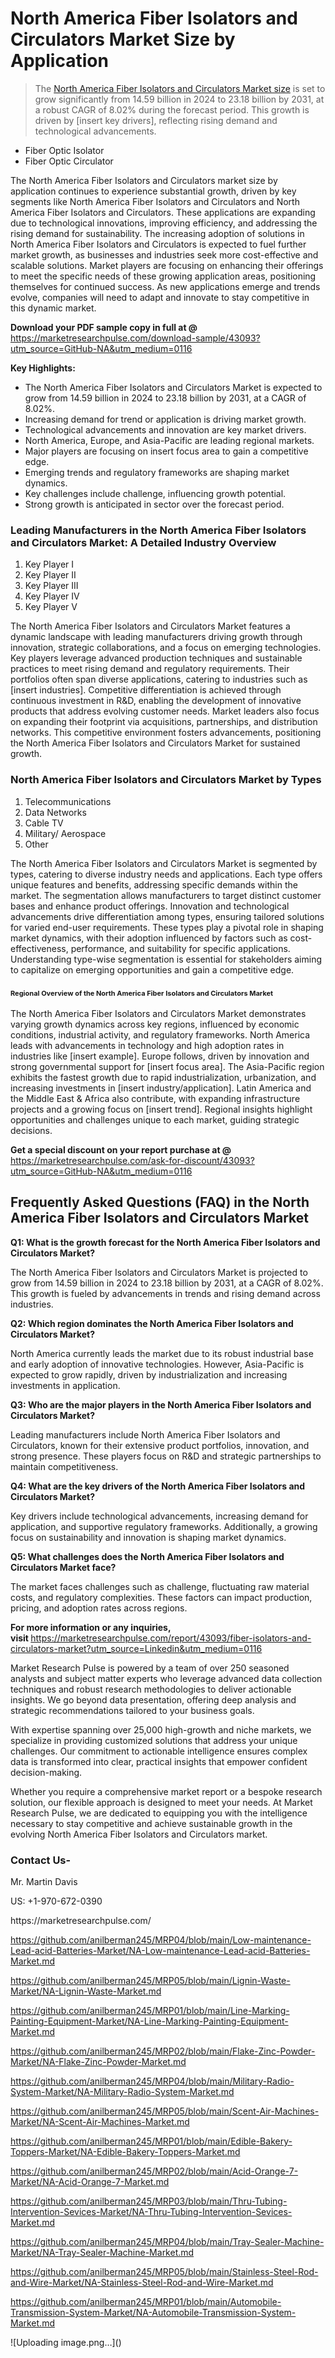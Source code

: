<h1>North America Fiber Isolators and Circulators Market&nbsp;Size by Application</h1><blockquote><p>The <a href="https://marketresearchpulse.com/download-sample/43093?utm_source=GitHub-NA&amp;utm_medium=0116">North America Fiber Isolators and Circulators Market size</a> is set to grow significantly from 14.59 billion in 2024 to 23.18 billion by 2031, at a robust CAGR of 8.02% during the forecast period. This growth is driven by [insert key drivers], reflecting rising demand and technological advancements.</p></blockquote><ul><li>Fiber Optic Isolator<li> Fiber Optic Circulator</li></ul><p>The North America Fiber Isolators and Circulators market size by application continues to experience substantial growth, driven by key segments like North America Fiber Isolators and Circulators and North America Fiber Isolators and Circulators. These applications are expanding due to technological innovations, improving efficiency, and addressing the rising demand for sustainability. The increasing adoption of solutions in North America Fiber Isolators and Circulators is expected to fuel further market growth, as businesses and industries seek more cost-effective and scalable solutions. Market players are focusing on enhancing their offerings to meet the specific needs of these growing application areas, positioning themselves for continued success. As new applications emerge and trends evolve, companies will need to adapt and innovate to stay competitive in this dynamic market.</p><p><strong>Download your PDF sample copy in full at @ </strong><a href="https://marketresearchpulse.com/download-sample/43093?utm_source=GitHub-NA&amp;utm_medium=0116">https://marketresearchpulse.com/download-sample/43093?utm_source=GitHub-NA&amp;utm_medium=0116</a></p><p><strong>Key Highlights: </strong></p><ul><li>The North America Fiber Isolators and Circulators Market is expected to grow from 14.59 billion in 2024 to 23.18 billion by 2031, at a CAGR of 8.02%.</li><li>Increasing demand for trend or application is driving market growth.</li><li>Technological advancements and innovation are key market drivers.</li><li>North America, Europe, and Asia-Pacific are leading regional markets.</li><li>Major players are focusing on insert focus area to gain a competitive edge.</li><li>Emerging trends and regulatory frameworks are shaping market dynamics.</li><li>Key challenges include challenge, influencing growth potential.</li><li>Strong growth is anticipated in sector over the forecast period.</li></ul><h3>Leading Manufacturers in the North America Fiber Isolators and Circulators Market: A Detailed Industry Overview</h3><ol><li>Key Player I</li><li>Key Player II</li><li>Key Player III</li><li>Key Player IV</li><li>Key Player V</li></ol><div class="flex max-w-full flex-col flex-grow"><div class="min-h-8 text-message flex w-full flex-col items-end gap-2 whitespace-normal break-words [.text-message+&amp;]:mt-5" dir="auto" data-message-author-role="assistant" data-message-id="fd8432e4-4910-450d-b182-61b7bfb0a01f" data-message-model-slug="gpt-4o"><div class="flex w-full flex-col gap-1 empty:hidden first:pt-[3px]"><div class="markdown prose w-full break-words dark:prose-invert light"><p>The North America Fiber Isolators and Circulators Market features a dynamic landscape with leading manufacturers driving growth through innovation, strategic collaborations, and a focus on emerging technologies. Key players leverage advanced production techniques and sustainable practices to meet rising demand and regulatory requirements. Their portfolios often span diverse applications, catering to industries such as [insert industries]. Competitive differentiation is achieved through continuous investment in R&amp;D, enabling the development of innovative products that address evolving customer needs. Market leaders also focus on expanding their footprint via acquisitions, partnerships, and distribution networks. This competitive environment fosters advancements, positioning the North America Fiber Isolators and Circulators Market for sustained growth.</p></div></div></div></div><h3>North America Fiber Isolators and Circulators Market by Types</h3><ol><li>Telecommunications<li> Data Networks<li> Cable TV<li> Military/ Aerospace<li> Other</li></ol><div class="flex max-w-full flex-col flex-grow"><div class="min-h-8 text-message flex w-full flex-col items-end gap-2 whitespace-normal break-words [.text-message+&amp;]:mt-5" dir="auto" data-message-author-role="assistant" data-message-id="084470be-0bb7-4664-bddf-5156b4f41249" data-message-model-slug="gpt-4o-mini"><div class="flex w-full flex-col gap-1 empty:hidden first:pt-[3px]"><div class="markdown prose w-full break-words dark:prose-invert light"><p>The North America Fiber Isolators and Circulators Market is segmented by types, catering to diverse industry needs and applications. Each type offers unique features and benefits, addressing specific demands within the market. The segmentation allows manufacturers to target distinct customer bases and enhance product offerings. Innovation and technological advancements drive differentiation among types, ensuring tailored solutions for varied end-user requirements. These types play a pivotal role in shaping market dynamics, with their adoption influenced by factors such as cost-effectiveness, performance, and suitability for specific applications. Understanding type-wise segmentation is essential for stakeholders aiming to capitalize on emerging opportunities and gain a competitive edge.</p></div></div></div></div><h3><span style="font-size: 11px;">Regional Overview of the North America Fiber Isolators and Circulators Market</span></h3><div class="flex max-w-full flex-col flex-grow"><div class="min-h-8 text-message flex w-full flex-col items-end gap-2 whitespace-normal break-words [.text-message+&amp;]:mt-5" dir="auto" data-message-author-role="assistant" data-message-id="e9038762-ce64-4e30-91c9-9bd413514231" data-message-model-slug="gpt-4o-mini"><div class="flex w-full flex-col gap-1 empty:hidden first:pt-[3px]"><div class="markdown prose w-full break-words dark:prose-invert light"><p>The North America Fiber Isolators and Circulators Market demonstrates varying growth dynamics across key regions, influenced by economic conditions, industrial activity, and regulatory frameworks. North America leads with advancements in technology and high adoption rates in industries like [insert example]. Europe follows, driven by innovation and strong governmental support for [insert focus area]. The Asia-Pacific region exhibits the fastest growth due to rapid industrialization, urbanization, and increasing investments in [insert industry/application]. Latin America and the Middle East &amp; Africa also contribute, with expanding infrastructure projects and a growing focus on [insert trend]. Regional insights highlight opportunities and challenges unique to each market, guiding strategic decisions.</p></div></div></div></div><p><strong>Get a special discount on your report purchase at @ </strong><a href="https://marketresearchpulse.com/ask-for-discount/43093?utm_source=GitHub-NA&amp;utm_medium=0116">https://marketresearchpulse.com/ask-for-discount/43093?utm_source=GitHub-NA&amp;utm_medium=0116</a></p><h2>Frequently Asked Questions (FAQ) in the North America Fiber Isolators and Circulators Market</h2><p><strong>Q1: What is the growth forecast for the North America Fiber Isolators and Circulators Market?</strong></p><p>The North America Fiber Isolators and Circulators Market is projected to grow from 14.59 billion in 2024 to 23.18 billion by 2031, at a CAGR of 8.02%. This growth is fueled by advancements in trends and rising demand across industries.</p><p><strong>Q2: Which region dominates the North America Fiber Isolators and Circulators Market?</strong></p><p>North America currently leads the market due to its robust industrial base and early adoption of innovative technologies. However, Asia-Pacific is expected to grow rapidly, driven by industrialization and increasing investments in application.</p><p><strong>Q3: Who are the major players in the North America Fiber Isolators and Circulators Market?</strong></p><p>Leading manufacturers include North America Fiber Isolators and Circulators, known for their extensive product portfolios, innovation, and strong presence. These players focus on R&amp;D and strategic partnerships to maintain competitiveness.</p><p><strong>Q4: What are the key drivers of the North America Fiber Isolators and Circulators Market?</strong></p><p>Key drivers include technological advancements, increasing demand for application, and supportive regulatory frameworks. Additionally, a growing focus on sustainability and innovation is shaping market dynamics.</p><p><strong>Q5: What challenges does the North America Fiber Isolators and Circulators Market face?</strong></p><p>The market faces challenges such as challenge, fluctuating raw material costs, and regulatory complexities. These factors can impact production, pricing, and adoption rates across regions.</p><p><strong>For more information or any inquiries, visit&nbsp;</strong><a href="https://marketresearchpulse.com/report/43093/fiber-isolators-and-circulators-market?utm_source=Linkedin&utm_medium=0116">https://marketresearchpulse.com/report/43093/fiber-isolators-and-circulators-market?utm_source=Linkedin&utm_medium=0116</a></p><p>Market Research Pulse is powered by a team of over 250 seasoned analysts and subject matter experts who leverage advanced data collection techniques and robust research methodologies to deliver actionable insights. We go beyond data presentation, offering deep analysis and strategic recommendations tailored to your business goals.</p><p>With expertise spanning over 25,000 high-growth and niche markets, we specialize in providing customized solutions that address your unique challenges. Our commitment to actionable intelligence ensures complex data is transformed into clear, practical insights that empower confident decision-making.</p><p>Whether you require a comprehensive market report or a bespoke research solution, our flexible approach is designed to meet your needs. At Market Research Pulse, we are dedicated to equipping you with the intelligence necessary to stay competitive and achieve sustainable growth in the evolving North America Fiber Isolators and Circulators market.</p><h3><strong>Contact Us-</strong></h3><p>Mr. Martin Davis</p><p>US: +1-970-672-0390</p><p>https://marketresearchpulse.com/</p><p><a href="https://github.com/anilberman245/MRP04/blob/main/Low-maintenance-Lead-acid-Batteries-Market/NA-Low-maintenance-Lead-acid-Batteries-Market.md">https://github.com/anilberman245/MRP04/blob/main/Low-maintenance-Lead-acid-Batteries-Market/NA-Low-maintenance-Lead-acid-Batteries-Market.md</a></p><p><a href="https://github.com/anilberman245/MRP05/blob/main/Lignin-Waste-Market/NA-Lignin-Waste-Market.md">https://github.com/anilberman245/MRP05/blob/main/Lignin-Waste-Market/NA-Lignin-Waste-Market.md</a></p><p><a href="https://github.com/anilberman245/MRP01/blob/main/Line-Marking-Painting-Equipment-Market/NA-Line-Marking-Painting-Equipment-Market.md">https://github.com/anilberman245/MRP01/blob/main/Line-Marking-Painting-Equipment-Market/NA-Line-Marking-Painting-Equipment-Market.md</a></p><p><a href="https://github.com/anilberman245/MRP02/blob/main/Flake-Zinc-Powder-Market/NA-Flake-Zinc-Powder-Market.md">https://github.com/anilberman245/MRP02/blob/main/Flake-Zinc-Powder-Market/NA-Flake-Zinc-Powder-Market.md</a></p><p><a href="https://github.com/anilberman245/MRP04/blob/main/Military-Radio-System-Market/NA-Military-Radio-System-Market.md">https://github.com/anilberman245/MRP04/blob/main/Military-Radio-System-Market/NA-Military-Radio-System-Market.md</a></p><p><a href="https://github.com/anilberman245/MRP05/blob/main/Scent-Air-Machines-Market/NA-Scent-Air-Machines-Market.md">https://github.com/anilberman245/MRP05/blob/main/Scent-Air-Machines-Market/NA-Scent-Air-Machines-Market.md</a></p><p><a href="https://github.com/anilberman245/MRP01/blob/main/Edible-Bakery-Toppers-Market/NA-Edible-Bakery-Toppers-Market.md">https://github.com/anilberman245/MRP01/blob/main/Edible-Bakery-Toppers-Market/NA-Edible-Bakery-Toppers-Market.md</a></p><p><a href="https://github.com/anilberman245/MRP02/blob/main/Acid-Orange-7-Market/NA-Acid-Orange-7-Market.md">https://github.com/anilberman245/MRP02/blob/main/Acid-Orange-7-Market/NA-Acid-Orange-7-Market.md</a></p><p><a href="https://github.com/anilberman245/MRP03/blob/main/Thru-Tubing-Intervention-Sevices-Market/NA-Thru-Tubing-Intervention-Sevices-Market.md">https://github.com/anilberman245/MRP03/blob/main/Thru-Tubing-Intervention-Sevices-Market/NA-Thru-Tubing-Intervention-Sevices-Market.md</a></p><p><a href="https://github.com/anilberman245/MRP04/blob/main/Tray-Sealer-Machine-Market/NA-Tray-Sealer-Machine-Market.md">https://github.com/anilberman245/MRP04/blob/main/Tray-Sealer-Machine-Market/NA-Tray-Sealer-Machine-Market.md</a></p><p><a href="https://github.com/anilberman245/MRP05/blob/main/Stainless-Steel-Rod-and-Wire-Market/NA-Stainless-Steel-Rod-and-Wire-Market.md">https://github.com/anilberman245/MRP05/blob/main/Stainless-Steel-Rod-and-Wire-Market/NA-Stainless-Steel-Rod-and-Wire-Market.md</a></p><p><a href="https://github.com/anilberman245/MRP01/blob/main/Automobile-Transmission-System-Market/NA-Automobile-Transmission-System-Market.md">https://github.com/anilberman245/MRP01/blob/main/Automobile-Transmission-System-Market/NA-Automobile-Transmission-System-Market.md</a></p>
![Uploading image.png…]()
